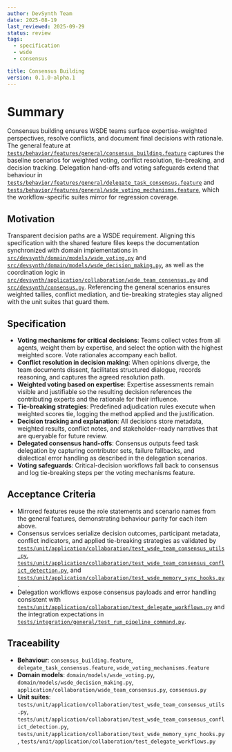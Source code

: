 ```yaml
---
author: DevSynth Team
date: 2025-08-19
last_reviewed: 2025-09-29
status: review
tags:
  - specification
  - wsde
  - consensus

title: Consensus Building
version: 0.1.0-alpha.1
---
```


# Summary

Consensus building ensures WSDE teams surface expertise-weighted perspectives,
resolve conflicts, and document final decisions with rationale. The general
feature at
[`tests/behavior/features/general/consensus_building.feature`](../../tests/behavior/features/general/consensus_building.feature)
captures the baseline scenarios for weighted voting, conflict resolution,
tie-breaking, and decision tracking. Delegation hand-offs and voting safeguards
extend that behaviour in
[`tests/behavior/features/general/delegate_task_consensus.feature`](../../tests/behavior/features/general/delegate_task_consensus.feature)
and
[`tests/behavior/features/general/wsde_voting_mechanisms.feature`](../../tests/behavior/features/general/wsde_voting_mechanisms.feature),
which the workflow-specific suites mirror for regression coverage.

## Motivation

Transparent decision paths are a WSDE requirement. Aligning this specification
with the shared feature files keeps the documentation synchronized with domain
implementations in
[`src/devsynth/domain/models/wsde_voting.py`](../../src/devsynth/domain/models/wsde_voting.py)
and
[`src/devsynth/domain/models/wsde_decision_making.py`](../../src/devsynth/domain/models/wsde_decision_making.py),
as well as the coordination logic in
[`src/devsynth/application/collaboration/wsde_team_consensus.py`](../../src/devsynth/application/collaboration/wsde_team_consensus.py)
and
[`src/devsynth/consensus.py`](../../src/devsynth/consensus.py).
Referencing the general scenarios ensures weighted tallies, conflict mediation,
and tie-breaking strategies stay aligned with the unit suites that guard them.

## Specification

- **Voting mechanisms for critical decisions**: Teams collect votes from all
  agents, weight them by expertise, and select the option with the highest
  weighted score. Vote rationales accompany each ballot.
- **Conflict resolution in decision making**: When opinions diverge, the team
  documents dissent, facilitates structured dialogue, records reasoning, and
  captures the agreed resolution path.
- **Weighted voting based on expertise**: Expertise assessments remain visible
  and justifiable so the resulting decision references the contributing experts
  and the rationale for their influence.
- **Tie-breaking strategies**: Predefined adjudication rules execute when
  weighted scores tie, logging the method applied and the justification.
- **Decision tracking and explanation**: All decisions store metadata, weighted
  results, conflict notes, and stakeholder-ready narratives that are queryable
  for future review.
- **Delegated consensus hand-offs**: Consensus outputs feed task delegation by
  capturing contributor sets, failure fallbacks, and dialectical error handling
  as described in the delegation scenarios.
- **Voting safeguards**: Critical-decision workflows fall back to consensus and
  log tie-breaking steps per the voting mechanisms feature.

## Acceptance Criteria

- Mirrored features reuse the role statements and scenario names from the
  general features, demonstrating behaviour parity for each item above.
- Consensus services serialize decision outcomes, participant metadata, conflict
  indicators, and applied tie-breaking strategies as validated by
  [`tests/unit/application/collaboration/test_wsde_team_consensus_utils.py`](../../tests/unit/application/collaboration/test_wsde_team_consensus_utils.py),
  [`tests/unit/application/collaboration/test_wsde_team_consensus_conflict_detection.py`](../../tests/unit/application/collaboration/test_wsde_team_consensus_conflict_detection.py),
  and
  [`tests/unit/application/collaboration/test_wsde_memory_sync_hooks.py`](../../tests/unit/application/collaboration/test_wsde_memory_sync_hooks.py).
- Delegation workflows expose consensus payloads and error handling consistent
  with
  [`tests/unit/application/collaboration/test_delegate_workflows.py`](../../tests/unit/application/collaboration/test_delegate_workflows.py)
  and the integration expectations in
  [`tests/integration/general/test_run_pipeline_command.py`](../../tests/integration/general/test_run_pipeline_command.py).

## Traceability

- **Behaviour**: `consensus_building.feature`, `delegate_task_consensus.feature`,
  `wsde_voting_mechanisms.feature`
- **Domain models**: `domain/models/wsde_voting.py`,
  `domain/models/wsde_decision_making.py`,
  `application/collaboration/wsde_team_consensus.py`, `consensus.py`
- **Unit suites**: `tests/unit/application/collaboration/test_wsde_team_consensus_utils.py`,
  `tests/unit/application/collaboration/test_wsde_team_consensus_conflict_detection.py`,
  `tests/unit/application/collaboration/test_wsde_memory_sync_hooks.py`,
  `tests/unit/application/collaboration/test_delegate_workflows.py`
